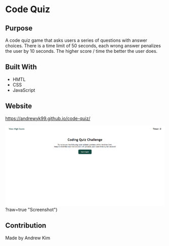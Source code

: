 # Code Quiz

## Purpose
A code quiz game that asks users a series of questions with answer choices. There is a time limit of 50 seconds, each wrong answer penalizes the user by 10 seconds. The higher score / time the better the user does.

## Built With
* HMTL
* CSS
* JavaScript

## Website
https://andrewyk99.github.io/code-quiz/

![screenshot of website](./assets/images/code-quiz-ss.png)?raw=true "Screenshot")

## Contribution
Made by Andrew Kim
